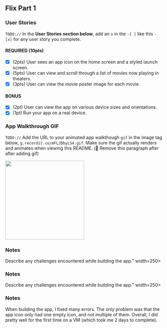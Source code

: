 
## Flix Part 1

### User Stories
`TODO://` In the **User Stories section below**, add an `x` in the `-[ ]` like this `- [x]` for any user story you complete.

#### REQUIRED (10pts)
- [X] (2pts) User sees an app icon on the home screen and a styled launch screen.
- [X] (5pts) User can view and scroll through a list of movies now playing in theaters.
- [X] (3pts) User can view the movie poster image for each movie.

#### BONUS
- [X] (2pt) User can view the app on various device sizes and orientations.
- [X] (1pt) Run your app on a real device.

### App Walkthrough GIF
`TODO://` Add the URL to your animated app walkthough `gif` in the image tag below, `g.recordit.co/mFLJDbyLS4.gif`. Make sure the gif actually renders and animates when viewing this README. (🚫 Remove this paragraph after after adding gif)

<img src="g.recordit.co/mFLJDbyLS4.gif" width=250><br>

### Notes
Describe any challenges encountered while building the app." width=250><br>

### Notes
Describe any challenges encountered while building the app." width=250><br>

### Notes
When building the app, I fixed many errors. The only problem was that the app icon only had one empty icon, and not multiple of them. Overall, I did pretty well for the first time on a VM (which took me 2 days to complete).